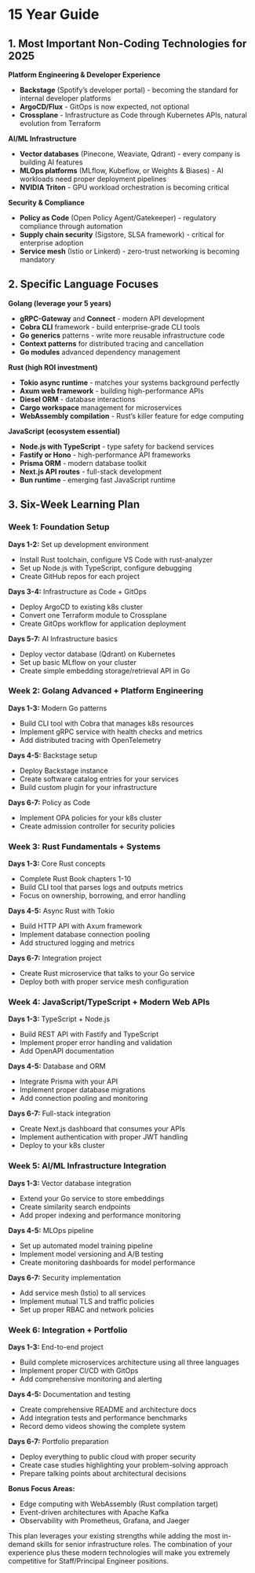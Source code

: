 # 15 Year Guide

## 1. Most Important Non-Coding Technologies for 2025

**Platform Engineering & Developer Experience**

- **Backstage** (Spotify’s developer portal) - becoming the standard for internal developer platforms
- **ArgoCD/Flux** - GitOps is now expected, not optional
- **Crossplane** - Infrastructure as Code through Kubernetes APIs, natural evolution from Terraform

**AI/ML Infrastructure**

- **Vector databases** (Pinecone, Weaviate, Qdrant) - every company is building AI features
- **MLOps platforms** (MLflow, Kubeflow, or Weights & Biases) - AI workloads need proper deployment pipelines
- **NVIDIA Triton** - GPU workload orchestration is becoming critical

**Security & Compliance**

- **Policy as Code** (Open Policy Agent/Gatekeeper) - regulatory compliance through automation
- **Supply chain security** (Sigstore, SLSA framework) - critical for enterprise adoption
- **Service mesh** (Istio or Linkerd) - zero-trust networking is becoming mandatory

## 2. Specific Language Focuses

**Golang (leverage your 5 years)**

- **gRPC-Gateway** and **Connect** - modern API development
- **Cobra CLI** framework - build enterprise-grade CLI tools
- **Go generics** patterns - write more reusable infrastructure code
- **Context patterns** for distributed tracing and cancellation
- **Go modules** advanced dependency management

**Rust (high ROI investment)**

- **Tokio async runtime** - matches your systems background perfectly
- **Axum web framework** - building high-performance APIs
- **Diesel ORM** - database interactions
- **Cargo workspace** management for microservices
- **WebAssembly compilation** - Rust’s killer feature for edge computing

**JavaScript (ecosystem essential)**

- **Node.js with TypeScript** - type safety for backend services
- **Fastify or Hono** - high-performance API frameworks
- **Prisma ORM** - modern database toolkit
- **Next.js API routes** - full-stack development
- **Bun runtime** - emerging fast JavaScript runtime

## 3. Six-Week Learning Plan

### Week 1: Foundation Setup

**Days 1-2:** Set up development environment

- Install Rust toolchain, configure VS Code with rust-analyzer
- Set up Node.js with TypeScript, configure debugging
- Create GitHub repos for each project

**Days 3-4:** Infrastructure as Code + GitOps

- Deploy ArgoCD to existing k8s cluster
- Convert one Terraform module to Crossplane
- Create GitOps workflow for application deployment

**Days 5-7:** AI Infrastructure basics

- Deploy vector database (Qdrant) on Kubernetes
- Set up basic MLflow on your cluster
- Create simple embedding storage/retrieval API in Go

### Week 2: Golang Advanced + Platform Engineering

**Days 1-3:** Modern Go patterns

- Build CLI tool with Cobra that manages k8s resources
- Implement gRPC service with health checks and metrics
- Add distributed tracing with OpenTelemetry

**Days 4-5:** Backstage setup

- Deploy Backstage instance
- Create software catalog entries for your services
- Build custom plugin for your infrastructure

**Days 6-7:** Policy as Code

- Implement OPA policies for your k8s cluster
- Create admission controller for security policies

### Week 3: Rust Fundamentals + Systems

**Days 1-3:** Core Rust concepts

- Complete Rust Book chapters 1-10
- Build CLI tool that parses logs and outputs metrics
- Focus on ownership, borrowing, and error handling

**Days 4-5:** Async Rust with Tokio

- Build HTTP API with Axum framework
- Implement database connection pooling
- Add structured logging and metrics

**Days 6-7:** Integration project

- Create Rust microservice that talks to your Go service
- Deploy both with proper service mesh configuration

### Week 4: JavaScript/TypeScript + Modern Web APIs

**Days 1-3:** TypeScript + Node.js

- Build REST API with Fastify and TypeScript
- Implement proper error handling and validation
- Add OpenAPI documentation

**Days 4-5:** Database and ORM

- Integrate Prisma with your API
- Implement proper database migrations
- Add connection pooling and monitoring

**Days 6-7:** Full-stack integration

- Create Next.js dashboard that consumes your APIs
- Implement authentication with proper JWT handling
- Deploy to your k8s cluster

### Week 5: AI/ML Infrastructure Integration

**Days 1-3:** Vector database integration

- Extend your Go service to store embeddings
- Create similarity search endpoints
- Add proper indexing and performance monitoring

**Days 4-5:** MLOps pipeline

- Set up automated model training pipeline
- Implement model versioning and A/B testing
- Create monitoring dashboards for model performance

**Days 6-7:** Security implementation

- Add service mesh (Istio) to all services
- Implement mutual TLS and traffic policies
- Set up proper RBAC and network policies

### Week 6: Integration + Portfolio

**Days 1-3:** End-to-end project

- Build complete microservices architecture using all three languages
- Implement proper CI/CD with GitOps
- Add comprehensive monitoring and alerting

**Days 4-5:** Documentation and testing

- Create comprehensive README and architecture docs
- Add integration tests and performance benchmarks
- Record demo videos showing the complete system

**Days 6-7:** Portfolio preparation

- Deploy everything to public cloud with proper security
- Create case studies highlighting your problem-solving approach
- Prepare talking points about architectural decisions

**Bonus Focus Areas:**

- Edge computing with WebAssembly (Rust compilation target)
- Event-driven architectures with Apache Kafka
- Observability with Prometheus, Grafana, and Jaeger

This plan leverages your existing strengths while adding the most in-demand skills for senior infrastructure roles. The combination of your experience plus these modern technologies will make you extremely competitive for Staff/Principal Engineer positions.​​​​​​​​​​​​​​​​
